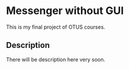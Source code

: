 # Messenger without GUI
This is my final project of OTUS courses.

## Description
There will be description here very soon.
